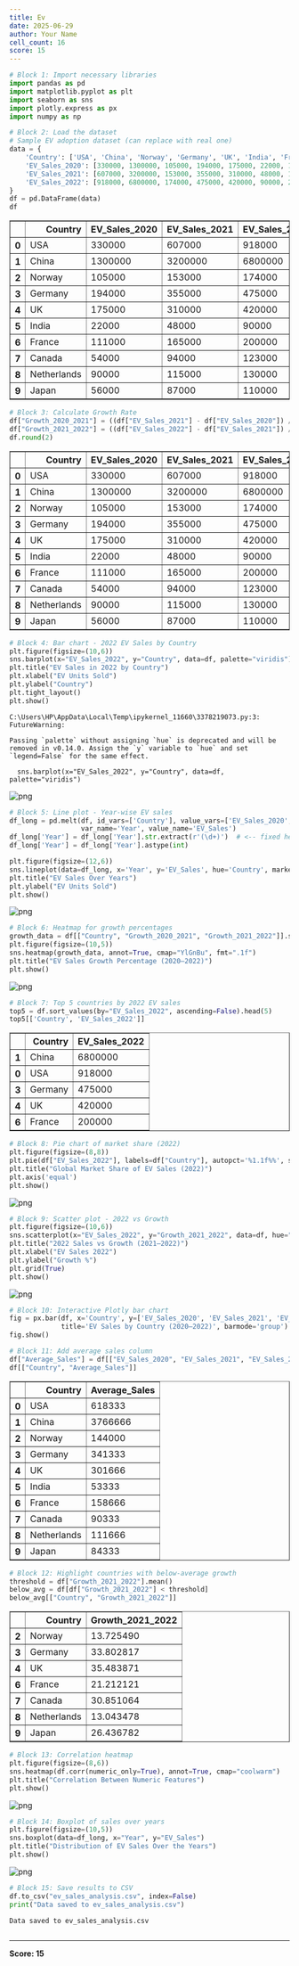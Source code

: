 ```yaml
---
title: Ev
date: 2025-06-29
author: Your Name
cell_count: 16
score: 15
---
```


```python
# Block 1: Import necessary libraries
import pandas as pd
import matplotlib.pyplot as plt
import seaborn as sns
import plotly.express as px
import numpy as np

```


```python
# Block 2: Load the dataset
# Sample EV adoption dataset (can replace with real one)
data = {
    'Country': ['USA', 'China', 'Norway', 'Germany', 'UK', 'India', 'France', 'Canada', 'Netherlands', 'Japan'],
    'EV_Sales_2020': [330000, 1300000, 105000, 194000, 175000, 22000, 111000, 54000, 90000, 56000],
    'EV_Sales_2021': [607000, 3200000, 153000, 355000, 310000, 48000, 165000, 94000, 115000, 87000],
    'EV_Sales_2022': [918000, 6800000, 174000, 475000, 420000, 90000, 200000, 123000, 130000, 110000],
}
df = pd.DataFrame(data)
df

```




<div>
<style scoped>
    .dataframe tbody tr th:only-of-type {
        vertical-align: middle;
    }

    .dataframe tbody tr th {
        vertical-align: top;
    }

    .dataframe thead th {
        text-align: right;
    }
</style>
<table border="1" class="dataframe">
  <thead>
    <tr style="text-align: right;">
      <th></th>
      <th>Country</th>
      <th>EV_Sales_2020</th>
      <th>EV_Sales_2021</th>
      <th>EV_Sales_2022</th>
    </tr>
  </thead>
  <tbody>
    <tr>
      <th>0</th>
      <td>USA</td>
      <td>330000</td>
      <td>607000</td>
      <td>918000</td>
    </tr>
    <tr>
      <th>1</th>
      <td>China</td>
      <td>1300000</td>
      <td>3200000</td>
      <td>6800000</td>
    </tr>
    <tr>
      <th>2</th>
      <td>Norway</td>
      <td>105000</td>
      <td>153000</td>
      <td>174000</td>
    </tr>
    <tr>
      <th>3</th>
      <td>Germany</td>
      <td>194000</td>
      <td>355000</td>
      <td>475000</td>
    </tr>
    <tr>
      <th>4</th>
      <td>UK</td>
      <td>175000</td>
      <td>310000</td>
      <td>420000</td>
    </tr>
    <tr>
      <th>5</th>
      <td>India</td>
      <td>22000</td>
      <td>48000</td>
      <td>90000</td>
    </tr>
    <tr>
      <th>6</th>
      <td>France</td>
      <td>111000</td>
      <td>165000</td>
      <td>200000</td>
    </tr>
    <tr>
      <th>7</th>
      <td>Canada</td>
      <td>54000</td>
      <td>94000</td>
      <td>123000</td>
    </tr>
    <tr>
      <th>8</th>
      <td>Netherlands</td>
      <td>90000</td>
      <td>115000</td>
      <td>130000</td>
    </tr>
    <tr>
      <th>9</th>
      <td>Japan</td>
      <td>56000</td>
      <td>87000</td>
      <td>110000</td>
    </tr>
  </tbody>
</table>
</div>




```python
# Block 3: Calculate Growth Rate
df["Growth_2020_2021"] = ((df["EV_Sales_2021"] - df["EV_Sales_2020"]) / df["EV_Sales_2020"]) * 100
df["Growth_2021_2022"] = ((df["EV_Sales_2022"] - df["EV_Sales_2021"]) / df["EV_Sales_2021"]) * 100
df.round(2)

```




<div>
<style scoped>
    .dataframe tbody tr th:only-of-type {
        vertical-align: middle;
    }

    .dataframe tbody tr th {
        vertical-align: top;
    }

    .dataframe thead th {
        text-align: right;
    }
</style>
<table border="1" class="dataframe">
  <thead>
    <tr style="text-align: right;">
      <th></th>
      <th>Country</th>
      <th>EV_Sales_2020</th>
      <th>EV_Sales_2021</th>
      <th>EV_Sales_2022</th>
      <th>Growth_2020_2021</th>
      <th>Growth_2021_2022</th>
    </tr>
  </thead>
  <tbody>
    <tr>
      <th>0</th>
      <td>USA</td>
      <td>330000</td>
      <td>607000</td>
      <td>918000</td>
      <td>83.94</td>
      <td>51.24</td>
    </tr>
    <tr>
      <th>1</th>
      <td>China</td>
      <td>1300000</td>
      <td>3200000</td>
      <td>6800000</td>
      <td>146.15</td>
      <td>112.50</td>
    </tr>
    <tr>
      <th>2</th>
      <td>Norway</td>
      <td>105000</td>
      <td>153000</td>
      <td>174000</td>
      <td>45.71</td>
      <td>13.73</td>
    </tr>
    <tr>
      <th>3</th>
      <td>Germany</td>
      <td>194000</td>
      <td>355000</td>
      <td>475000</td>
      <td>82.99</td>
      <td>33.80</td>
    </tr>
    <tr>
      <th>4</th>
      <td>UK</td>
      <td>175000</td>
      <td>310000</td>
      <td>420000</td>
      <td>77.14</td>
      <td>35.48</td>
    </tr>
    <tr>
      <th>5</th>
      <td>India</td>
      <td>22000</td>
      <td>48000</td>
      <td>90000</td>
      <td>118.18</td>
      <td>87.50</td>
    </tr>
    <tr>
      <th>6</th>
      <td>France</td>
      <td>111000</td>
      <td>165000</td>
      <td>200000</td>
      <td>48.65</td>
      <td>21.21</td>
    </tr>
    <tr>
      <th>7</th>
      <td>Canada</td>
      <td>54000</td>
      <td>94000</td>
      <td>123000</td>
      <td>74.07</td>
      <td>30.85</td>
    </tr>
    <tr>
      <th>8</th>
      <td>Netherlands</td>
      <td>90000</td>
      <td>115000</td>
      <td>130000</td>
      <td>27.78</td>
      <td>13.04</td>
    </tr>
    <tr>
      <th>9</th>
      <td>Japan</td>
      <td>56000</td>
      <td>87000</td>
      <td>110000</td>
      <td>55.36</td>
      <td>26.44</td>
    </tr>
  </tbody>
</table>
</div>




```python
# Block 4: Bar chart - 2022 EV Sales by Country
plt.figure(figsize=(10,6))
sns.barplot(x="EV_Sales_2022", y="Country", data=df, palette="viridis")
plt.title("EV Sales in 2022 by Country")
plt.xlabel("EV Units Sold")
plt.ylabel("Country")
plt.tight_layout()
plt.show()

```

    C:\Users\HP\AppData\Local\Temp\ipykernel_11660\3378219073.py:3: FutureWarning: 
    
    Passing `palette` without assigning `hue` is deprecated and will be removed in v0.14.0. Assign the `y` variable to `hue` and set `legend=False` for the same effect.
    
      sns.barplot(x="EV_Sales_2022", y="Country", data=df, palette="viridis")
    


    
![png](/pynotes/images/EV_3_1.png)
    



```python
# Block 5: Line plot - Year-wise EV sales
df_long = pd.melt(df, id_vars=['Country'], value_vars=['EV_Sales_2020', 'EV_Sales_2021', 'EV_Sales_2022'],
                  var_name='Year', value_name='EV_Sales')
df_long['Year'] = df_long['Year'].str.extract(r'(\d+)')  # <-- fixed here
df_long['Year'] = df_long['Year'].astype(int)

plt.figure(figsize=(12,6))
sns.lineplot(data=df_long, x='Year', y='EV_Sales', hue='Country', marker='o')
plt.title("EV Sales Over Years")
plt.ylabel("EV Units Sold")
plt.show()

```


    
![png](/pynotes/images/EV_4_0.png)
    



```python
# Block 6: Heatmap for growth percentages
growth_data = df[["Country", "Growth_2020_2021", "Growth_2021_2022"]].set_index("Country")
plt.figure(figsize=(10,5))
sns.heatmap(growth_data, annot=True, cmap="YlGnBu", fmt=".1f")
plt.title("EV Sales Growth Percentage (2020–2022)")
plt.show()

```


    
![png](/pynotes/images/EV_5_0.png)
    



```python
# Block 7: Top 5 countries by 2022 EV sales
top5 = df.sort_values(by="EV_Sales_2022", ascending=False).head(5)
top5[['Country', 'EV_Sales_2022']]

```




<div>
<style scoped>
    .dataframe tbody tr th:only-of-type {
        vertical-align: middle;
    }

    .dataframe tbody tr th {
        vertical-align: top;
    }

    .dataframe thead th {
        text-align: right;
    }
</style>
<table border="1" class="dataframe">
  <thead>
    <tr style="text-align: right;">
      <th></th>
      <th>Country</th>
      <th>EV_Sales_2022</th>
    </tr>
  </thead>
  <tbody>
    <tr>
      <th>1</th>
      <td>China</td>
      <td>6800000</td>
    </tr>
    <tr>
      <th>0</th>
      <td>USA</td>
      <td>918000</td>
    </tr>
    <tr>
      <th>3</th>
      <td>Germany</td>
      <td>475000</td>
    </tr>
    <tr>
      <th>4</th>
      <td>UK</td>
      <td>420000</td>
    </tr>
    <tr>
      <th>6</th>
      <td>France</td>
      <td>200000</td>
    </tr>
  </tbody>
</table>
</div>




```python
# Block 8: Pie chart of market share (2022)
plt.figure(figsize=(8,8))
plt.pie(df["EV_Sales_2022"], labels=df["Country"], autopct='%1.1f%%', startangle=140)
plt.title("Global Market Share of EV Sales (2022)")
plt.axis('equal')
plt.show()

```


    
![png](/pynotes/images/EV_7_0.png)
    



```python
# Block 9: Scatter plot - 2022 vs Growth
plt.figure(figsize=(10,6))
sns.scatterplot(x="EV_Sales_2022", y="Growth_2021_2022", data=df, hue="Country", s=100)
plt.title("2022 Sales vs Growth (2021–2022)")
plt.xlabel("EV Sales 2022")
plt.ylabel("Growth %")
plt.grid(True)
plt.show()

```


    
![png](/pynotes/images/EV_8_0.png)
    



```python
# Block 10: Interactive Plotly bar chart
fig = px.bar(df, x='Country', y=['EV_Sales_2020', 'EV_Sales_2021', 'EV_Sales_2022'],
             title='EV Sales by Country (2020–2022)', barmode='group')
fig.show()

```




```python
# Block 11: Add average sales column
df["Average_Sales"] = df[["EV_Sales_2020", "EV_Sales_2021", "EV_Sales_2022"]].mean(axis=1).astype(int)
df[["Country", "Average_Sales"]]

```




<div>
<style scoped>
    .dataframe tbody tr th:only-of-type {
        vertical-align: middle;
    }

    .dataframe tbody tr th {
        vertical-align: top;
    }

    .dataframe thead th {
        text-align: right;
    }
</style>
<table border="1" class="dataframe">
  <thead>
    <tr style="text-align: right;">
      <th></th>
      <th>Country</th>
      <th>Average_Sales</th>
    </tr>
  </thead>
  <tbody>
    <tr>
      <th>0</th>
      <td>USA</td>
      <td>618333</td>
    </tr>
    <tr>
      <th>1</th>
      <td>China</td>
      <td>3766666</td>
    </tr>
    <tr>
      <th>2</th>
      <td>Norway</td>
      <td>144000</td>
    </tr>
    <tr>
      <th>3</th>
      <td>Germany</td>
      <td>341333</td>
    </tr>
    <tr>
      <th>4</th>
      <td>UK</td>
      <td>301666</td>
    </tr>
    <tr>
      <th>5</th>
      <td>India</td>
      <td>53333</td>
    </tr>
    <tr>
      <th>6</th>
      <td>France</td>
      <td>158666</td>
    </tr>
    <tr>
      <th>7</th>
      <td>Canada</td>
      <td>90333</td>
    </tr>
    <tr>
      <th>8</th>
      <td>Netherlands</td>
      <td>111666</td>
    </tr>
    <tr>
      <th>9</th>
      <td>Japan</td>
      <td>84333</td>
    </tr>
  </tbody>
</table>
</div>




```python
# Block 12: Highlight countries with below-average growth
threshold = df["Growth_2021_2022"].mean()
below_avg = df[df["Growth_2021_2022"] < threshold]
below_avg[["Country", "Growth_2021_2022"]]

```




<div>
<style scoped>
    .dataframe tbody tr th:only-of-type {
        vertical-align: middle;
    }

    .dataframe tbody tr th {
        vertical-align: top;
    }

    .dataframe thead th {
        text-align: right;
    }
</style>
<table border="1" class="dataframe">
  <thead>
    <tr style="text-align: right;">
      <th></th>
      <th>Country</th>
      <th>Growth_2021_2022</th>
    </tr>
  </thead>
  <tbody>
    <tr>
      <th>2</th>
      <td>Norway</td>
      <td>13.725490</td>
    </tr>
    <tr>
      <th>3</th>
      <td>Germany</td>
      <td>33.802817</td>
    </tr>
    <tr>
      <th>4</th>
      <td>UK</td>
      <td>35.483871</td>
    </tr>
    <tr>
      <th>6</th>
      <td>France</td>
      <td>21.212121</td>
    </tr>
    <tr>
      <th>7</th>
      <td>Canada</td>
      <td>30.851064</td>
    </tr>
    <tr>
      <th>8</th>
      <td>Netherlands</td>
      <td>13.043478</td>
    </tr>
    <tr>
      <th>9</th>
      <td>Japan</td>
      <td>26.436782</td>
    </tr>
  </tbody>
</table>
</div>




```python
# Block 13: Correlation heatmap
plt.figure(figsize=(8,6))
sns.heatmap(df.corr(numeric_only=True), annot=True, cmap="coolwarm")
plt.title("Correlation Between Numeric Features")
plt.show()

```


    
![png](/pynotes/images/EV_12_0.png)
    



```python
# Block 14: Boxplot of sales over years
plt.figure(figsize=(10,5))
sns.boxplot(data=df_long, x="Year", y="EV_Sales")
plt.title("Distribution of EV Sales Over the Years")
plt.show()

```


    
![png](/pynotes/images/EV_13_0.png)
    



```python
# Block 15: Save results to CSV
df.to_csv("ev_sales_analysis.csv", index=False)
print("Data saved to ev_sales_analysis.csv")

```

    Data saved to ev_sales_analysis.csv
    


```python

```


---
**Score: 15**